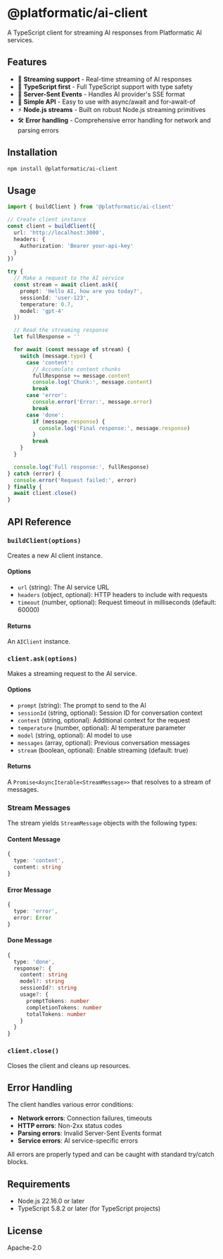 # @platformatic/ai-client

A TypeScript client for streaming AI responses from Platformatic AI services.

## Features

- 🚀 **Streaming support** - Real-time streaming of AI responses
- 🔧 **TypeScript first** - Full TypeScript support with type safety
- 📡 **Server-Sent Events** - Handles AI provider's SSE format
- 🎯 **Simple API** - Easy to use with async/await and for-await-of
- ⚡ **Node.js streams** - Built on robust Node.js streaming primitives
- 🛠️ **Error handling** - Comprehensive error handling for network and parsing errors

## Installation

```bash
npm install @platformatic/ai-client
```

## Usage

```typescript
import { buildClient } from '@platformatic/ai-client'

// Create client instance
const client = buildClient({
  url: 'http://localhost:3000',
  headers: {
    Authorization: 'Bearer your-api-key'
  }
})

try {
  // Make a request to the AI service
  const stream = await client.ask({
    prompt: 'Hello AI, how are you today?',
    sessionId: 'user-123',
    temperature: 0.7,
    model: 'gpt-4'
  })

  // Read the streaming response
  let fullResponse = ''

  for await (const message of stream) {
    switch (message.type) {
      case 'content':
        // Accumulate content chunks
        fullResponse += message.content
        console.log('Chunk:', message.content)
        break
      case 'error':
        console.error('Error:', message.error)
        break
      case 'done':
        if (message.response) {
          console.log('Final response:', message.response)
        }
        break
    }
  }

  console.log('Full response:', fullResponse)
} catch (error) {
  console.error('Request failed:', error)
} finally {
  await client.close()
}
```

## API Reference

### `buildClient(options)`

Creates a new AI client instance.

#### Options

- `url` (string): The AI service URL
- `headers` (object, optional): HTTP headers to include with requests
- `timeout` (number, optional): Request timeout in milliseconds (default: 60000)

#### Returns

An `AIClient` instance.

### `client.ask(options)`

Makes a streaming request to the AI service.

#### Options

- `prompt` (string): The prompt to send to the AI
- `sessionId` (string, optional): Session ID for conversation context
- `context` (string, optional): Additional context for the request
- `temperature` (number, optional): AI temperature parameter
- `model` (string, optional): AI model to use
- `messages` (array, optional): Previous conversation messages
- `stream` (boolean, optional): Enable streaming (default: true)

#### Returns

A `Promise<AsyncIterable<StreamMessage>>` that resolves to a stream of messages.

### Stream Messages

The stream yields `StreamMessage` objects with the following types:

#### Content Message
```typescript
{
  type: 'content',
  content: string
}
```

#### Error Message
```typescript
{
  type: 'error',
  error: Error
}
```

#### Done Message
```typescript
{
  type: 'done',
  response?: {
    content: string
    model?: string
    sessionId?: string
    usage?: {
      promptTokens: number
      completionTokens: number
      totalTokens: number
    }
  }
}
```

### `client.close()`

Closes the client and cleans up resources.

## Error Handling

The client handles various error conditions:

- **Network errors**: Connection failures, timeouts
- **HTTP errors**: Non-2xx status codes
- **Parsing errors**: Invalid Server-Sent Events format
- **Service errors**: AI service-specific errors

All errors are properly typed and can be caught with standard try/catch blocks.

## Requirements

- Node.js 22.16.0 or later
- TypeScript 5.8.2 or later (for TypeScript projects)

## License

Apache-2.0